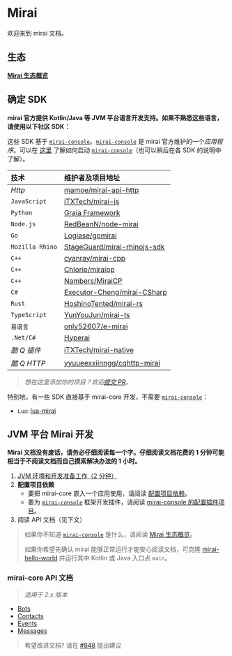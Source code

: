 # Mirai

欢迎来到 mirai 文档。

## 生态

**[Mirai 生态概览](mirai-ecology.md)**

## 确定 SDK

**mirai 官方提供 Kotlin/Java 等 JVM 平台语言开发支持。如果不熟悉这些语言，请使用以下社区 SDK：**

[`mirai-console`]: https://github.com/mamoe/mirai-console

这些 SDK 基于 [`mirai-console`]。[`mirai-console`] 是 mirai 官方维护的一个*应用程序*。可以在 [这里](https://github.com/mamoe/mirai-console/blob/master/docs/Run.md) 了解如何启动 [`mirai-console`]（也可以稍后在各 SDK 的说明中了解）。

[mamoe/mirai-api-http]: https://github.com/mamoe/mirai-api-http
[iTXTech/mirai-native]: https://github.com/iTXTech/mirai-native
[iTXTech/mirai-js]: https://github.com/iTXTech/mirai-js
[GraiaProject/Application]: https://github.com/GraiaProject/Application
[RedBeanN/node-mirai]: https://github.com/RedBeanN/node-mirai
[Logiase/gomirai]: https://github.com/Logiase/gomirai
[StageGuard/mirai-rhinojs-sdk]: https://github.com/StageGuard/mirai-rhinojs-sdk
[cyanray/mirai-cpp]: https://github.com/cyanray/mirai-cpp
[Chlorie/miraipp]: https://github.com/Chlorie/miraipp-template
[Executor-Cheng/mirai-CSharp]: https://github.com/Executor-Cheng/mirai-CSharp
[HoshinoTented/mirai-rs]: https://github.com/HoshinoTented/mirai-rs
[YunYouJun/mirai-ts]: https://github.com/YunYouJun/mirai-ts
[only52607/e-mirai]: https://github.com/only52607/e-mirai
[theGravityLab/ProjHyperai]: https://github.com/theGravityLab/ProjHyperai
[yyuueexxiinngg/cqhttp-mirai]: https://github.com/yyuueexxiinngg/cqhttp-mirai
[Nambers/MiraiCP]:https://github.com/Nambers/MiraiCP 

| 技术             | 维护者及项目地址                               |
|:----------------|:--------------------------------------------|
| *Http*          | [mamoe/mirai-api-http]                      |
| `JavaScript`    | [iTXTech/mirai-js]                          |
| `Python`        | [Graia Framework][GraiaProject/Application] |
| `Node.js`       | [RedBeanN/node-mirai]                       |
| `Go`            | [Logiase/gomirai]                           |
| `Mozilla Rhino` | [StageGuard/mirai-rhinojs-sdk]              |
| `C++`           | [cyanray/mirai-cpp]                         |
| `C++`           | [Chlorie/miraipp]                           |
| `C++`           | [Nambers/MiraiCP]                           |
| `C#`            | [Executor-Cheng/mirai-CSharp]               |
| `Rust`          | [HoshinoTented/mirai-rs]                    |
| `TypeScript`    | [YunYouJun/mirai-ts]                        |
| `易语言`         | [only52607/e-mirai]                         |
| `.Net/C#`       | [Hyperai][theGravityLab/ProjHyperai]        |
| *酷 Q 插件*      | [iTXTech/mirai-native]                      |
| *酷 Q HTTP*     | [yyuueexxiinngg/cqhttp-mirai]               |

> *想在这里添加你的项目？欢迎[提交 PR](https://github.com/mamoe/mirai/edit/dev/docs/README.md)。*

特别地，有一些 SDK 直接基于 mirai-core 开发，不需要 [`mirai-console`]：

- `Lua`: [lua-mirai](https://github.com/only52607/lua-mirai)

## JVM 平台 Mirai 开发

**Mirai 文档没有废话，请务必仔细阅读每一个字。仔细阅读文档花费的 1 分钟可能相当于不阅读文档而自己摸索解决办法的 1 小时。**

1. [JVM 环境和开发准备工作（2 分钟）](Preparations.md#mirai---preparations)
2. **配置项目依赖**
   - 要把 mirai-core 嵌入一个应用使用，请阅读 [配置项目依赖](ConfiguringProjects.md)。
   - 要为 [`mirai-console`] 框架开发插件，请阅读 [mirai-console 的配置插件项目](https://github.com/mamoe/mirai-console/blob/master/docs/ConfiguringProjects.md)。
3. 阅读 API 文档（见下文）

> 如果你不知道 [`mirai-console`] 是什么，请阅读 [Mirai 生态概览](mirai-ecology.md)。
>
> 如果你希望先确认 mirai 能够正常运行才能安心阅读文档，可克隆 [mirai-hello-world](https://github.com/project-mirai/mirai-hello-world) 并运行其中 Kotlin 或 Java 入口点 `main`。


### mirai-core API 文档

> *适用于 2.x 版本*

- [Bots](Bots.md)
- [Contacts](Contacts.md)
- [Events](Events.md)
- [Messages](Messages.md)

> 希望改进文档? 请在 [#848](https://github.com/mamoe/mirai/discussions/848) 提出建议
